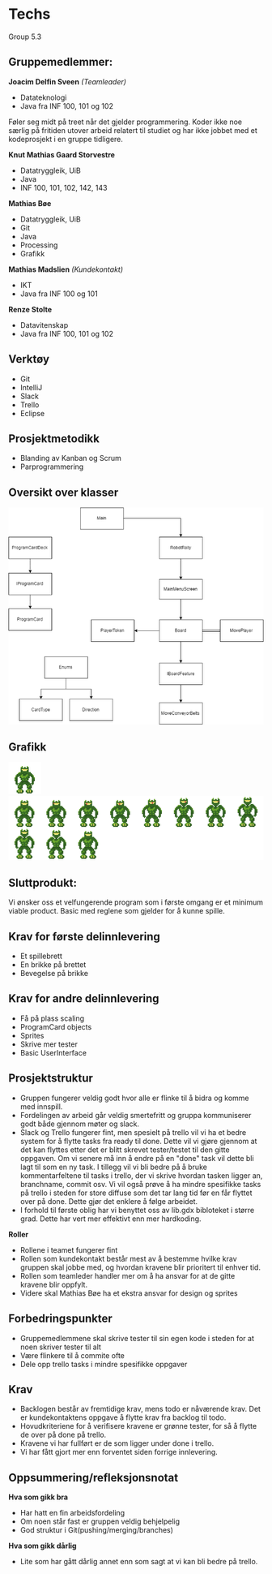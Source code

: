 ﻿# Techs
Group 5.3

## Gruppemedlemmer:

**Joacim Delfin Sveen** *(Teamleader)*
* Datateknologi
* Java fra INF 100, 101 og 102

Føler seg midt på treet når det gjelder programmering. Koder ikke noe særlig på fritiden utover arbeid relatert til studiet
og har ikke jobbet med et kodeprosjekt i en gruppe tidligere.

**Knut Mathias Gaard Storvestre**
* Datatryggleik, UiB
* Java
* INF 100, 101, 102, 142, 143

**Mathias Bøe**
* Datatryggleik, UiB
* Git
* Java
* Processing
* Grafikk

**Mathias Madslien** *(Kundekontakt)*
* IKT
* Java fra INF 100 og 101

**Renze Stolte**
* Datavitenskap
* Java fra INF 100, 101 og 102

## Verktøy
* Git
* IntelliJ
* Slack
* Trello
* Eclipse

## Prosjektmetodikk
* Blanding av Kanban og Scrum
* Parprogrammering

## Oversikt over klasser
![KlasseDiagram](/images/Klassediagram.png)


## Grafikk
![Green robot animation](/assets/AnimatedGreenRobot.gif)
![Sprite sheet](/assets/GreenRobotSpriteSheet.png)

## Sluttprodukt:

Vi ønsker oss et velfungerende program som i første omgang er et minimum viable product. Basic med reglene som gjelder for å kunne spille.

## Krav for første delinnlevering

* Et spillebrett
* En brikke på brettet
* Bevegelse på brikke

## Krav for andre delinnlevering

* Få på plass scaling
* ProgramCard objects
* Sprites
* Skrive mer tester
* Basic UserInterface

## Prosjektstruktur

* Gruppen fungerer veldig godt hvor alle er flinke til å bidra og komme med innspill.
* Fordelingen av arbeid går veldig smertefritt og gruppa kommuniserer godt både gjennom møter og slack.
* Slack og Trello fungerer fint, men spesielt på trello vil vi ha et bedre system for å flytte tasks fra ready til done. Dette vil vi gjøre gjennom at det kan flyttes etter det er blitt skrevet tester/testet til den gitte oppgaven. Om vi senere må inn å endre på en "done" task vil dette bli lagt til som en ny task. I tillegg vil vi bli bedre på å bruke kommentarfeltene til tasks i trello, der vi skrive hvordan tasken ligger an, branchname, commit osv. Vi vil også prøve å ha mindre spesifikke tasks på trello i steden for store diffuse som det tar lang tid før en får flyttet over på done. Dette gjør det enklere å følge arbeidet.
* I forhold til første oblig har vi benyttet oss av lib.gdx bibloteket i større grad. Dette har vert mer effektivt enn mer hardkoding.

**Roller**

* Rollene i teamet fungerer fint
* Rollen som kundekontakt består mest av å bestemme hvilke krav gruppen skal jobbe med, og hvordan kravene blir prioritert til enhver tid.
* Rollen som teamleder handler mer om å ha ansvar for at de gitte kravene blir oppfylt.
* Videre skal Mathias Bøe ha et ekstra ansvar for design og sprites

## Forbedringspunkter

* Gruppemedlemmene skal skrive tester til sin egen kode i steden for at noen skriver tester til alt
* Være flinkere til å commite ofte
* Dele opp trello tasks i mindre spesifikke oppgaver

## Krav

* Backlogen består av fremtidige krav, mens todo er nåværende krav. Det er kundekontaktens oppgave å flytte krav fra backlog til todo.
* Hovudkriteriene for å verifisere kravene er grønne tester, for så å flytte de over på done på trello.
* Kravene vi har fullført er de som ligger under done i trello.
* Vi har fått gjort mer enn forventet siden forrige innlevering.

## Oppsummering/refleksjonsnotat
**Hva som gikk bra**

* Har hatt en fin arbeidsfordeling
* Om noen står fast er gruppen veldig behjelpelig
* God struktur i Git(pushing/merging/branches)

**Hva som gikk dårlig**

* Lite som har gått dårlig annet enn som sagt at vi kan bli bedre på trello.
